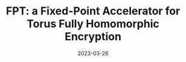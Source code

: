 ---
title: 'FPT: a Fixed-Point Accelerator for Torus Fully Homomorphic Encryption'

# Authors
citation: "Michiel Van Beirendonck, Jan-Pieter D’Anvers, Wouter Legiest, Ingrid Verbauwhede"

date: '2023-03-26'
doi: ''

# Publication name
publication: '2nd FHE.org Conference'
location: 'Tokyo'

# Feature
featured: true

# Custom links (uncomment lines below)
url_slides: 'https://www.esat.kuleuven.be/cosic/publications/talk-587.pdf'
url_video: 'https://www.youtube.com/watch?v=Bbkc1IavkGo&list=PLnbmMskCVh1ei6AkXHDTAefkGZaBmtUQO&index=8'

---